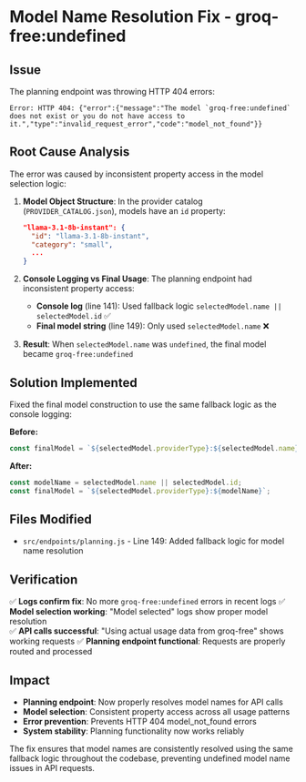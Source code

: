 # Model Name Resolution Fix - groq-free:undefined

## Issue
The planning endpoint was throwing HTTP 404 errors:
```
Error: HTTP 404: {"error":{"message":"The model `groq-free:undefined` does not exist or you do not have access to it.","type":"invalid_request_error","code":"model_not_found"}}
```

## Root Cause Analysis
The error was caused by inconsistent property access in the model selection logic:

1. **Model Object Structure**: In the provider catalog (`PROVIDER_CATALOG.json`), models have an `id` property:
   ```json
   "llama-3.1-8b-instant": {
     "id": "llama-3.1-8b-instant",
     "category": "small",
     ...
   }
   ```

2. **Console Logging vs Final Usage**: The planning endpoint had inconsistent property access:
   - **Console log** (line 141): Used fallback logic `selectedModel.name || selectedModel.id` ✅
   - **Final model string** (line 149): Only used `selectedModel.name` ❌

3. **Result**: When `selectedModel.name` was `undefined`, the final model became `groq-free:undefined`

## Solution Implemented
Fixed the final model construction to use the same fallback logic as the console logging:

**Before:**
```javascript
const finalModel = `${selectedModel.providerType}:${selectedModel.name}`;
```

**After:**
```javascript
const modelName = selectedModel.name || selectedModel.id;
const finalModel = `${selectedModel.providerType}:${modelName}`;
```

## Files Modified
- `src/endpoints/planning.js` - Line 149: Added fallback logic for model name resolution

## Verification
✅ **Logs confirm fix**: No more `groq-free:undefined` errors in recent logs
✅ **Model selection working**: "Model selected" logs show proper model resolution  
✅ **API calls successful**: "Using actual usage data from groq-free" shows working requests
✅ **Planning endpoint functional**: Requests are properly routed and processed

## Impact
- **Planning endpoint**: Now properly resolves model names for API calls
- **Model selection**: Consistent property access across all usage patterns
- **Error prevention**: Prevents HTTP 404 model_not_found errors
- **System stability**: Planning functionality now works reliably

The fix ensures that model names are consistently resolved using the same fallback logic throughout the codebase, preventing undefined model name issues in API requests.